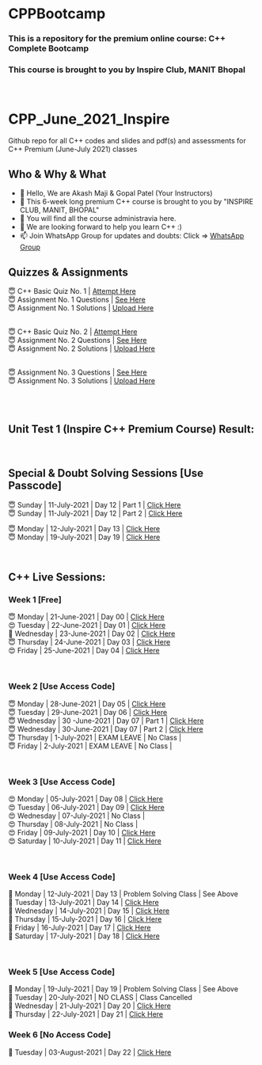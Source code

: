 # CPPBootcamp
### This is a repository for the premium online course: C++ Complete Bootcamp
### This course is brought to you by Inspire Club, MANIT Bhopal
<br>

# CPP_June_2021_Inspire
Github repo for all C++ codes and slides and pdf(s) and assessments for C++ Premium (June-July 2021) classes

## Who & Why & What
- 👋 Hello, We are Akash Maji & Gopal Patel (Your Instructors)
- 👀 This 6-week long premium C++ course is brought to you by "INSPIRE CLUB, MANIT, BHOPAL"
- 🌱 You will find all the course administravia here.
- 💞️ We are looking forward to help you learn C++ :)
- 📫 Join WhatsApp Group for updates and doubts: Click => [WhatsApp Group](https://chat.whatsapp.com/CmHRJEeGbxn9ur3TU959r1 "INSPIRE C++ WHATASAPP GROUP")

## Quizzes & Assignments
😇 C++ Basic Quiz No. 1 | [Attempt Here](https://bit.ly/2TY6WUa "Take Now")
<br>
😇 Assignment No. 1 Questions | [See Here](https://bit.ly/3qPcgFO "See Now")
<br>
😇 Assignment No. 1 Solutions | [Upload Here](https://bit.ly/3hfVkVt "Upload Now")
<br>
<br>

😇 C++ Basic Quiz No. 2 | [Attempt Here](https://bit.ly/2UpxXjo "Take Now")
<br>
😇 Assignment No. 2 Questions | [See Here](https://bit.ly/3r0RdzQ "See Now")
<br>
😇 Assignment No. 2 Solutions | [Upload Here](https://bit.ly/3e3fLmP "Upload Now")
<br>
<br>

😇 Assignment No. 3 Questions | [See Here](https://bit.ly/3BauRR8 "See Now")
<br>
😇 Assignment No. 3 Solutions | [Upload Here](https://bit.ly/3etendo "Upload Now")
<br>
<br>



<br>


## Unit Test 1 (Inspire C++ Premium Course) Result:
 
<br>

## Special & Doubt Solving Sessions [Use Passcode]
😇 Sunday | 11-July-2021 | Day 12 | Part 1 | [Click Here](https://wenzs-my.sharepoint.com/:v:/g/personal/akashmaji100_free_stulive_com/EURUzmm1DF1Li6LcmKX4jNQBQt5lDy4ef8nu0CGg0I6DXg "Watch Now")
<br>
😇 Sunday | 11-July-2021 | Day 12 | Part 2 | [Click Here](https://wenzs-my.sharepoint.com/:v:/g/personal/akashmaji100_free_stulive_com/EWrnEtvtnXZNnBwJAeuZDKcBt2tEK2hgntrLh5bavEBkcg "Watch Now")
<br>

😇 Monday | 12-July-2021 | Day 13 | [Click Here](https://wenzs-my.sharepoint.com/:v:/g/personal/akashmaji100_free_stulive_com/ERuTiRu-WGxMoYAWYeCz_kgBfhuWjCBLln7oBbcQfmQ2Ag "Watch Now")
<br>
😇 Monday | 19-July-2021 | Day 19 | [Click Here](https://wenzs-my.sharepoint.com/:v:/g/personal/akashmaji100_free_stulive_com/EWlLuEEAAbpIpC2-rRJbIzQBLjZEMCre2kwaFWk4R3m2Pw "Watch Now")
<br>



<br>
 
## C++ Live Sessions:

### Week 1 [Free]
😇 Monday | 21-June-2021 | Day 00 | [Click Here](https://us02web.zoom.us/rec/share/YlVaCvRYwBlYbTJFRsCS--n_xyoIklP8vdWqTf1s8bToI2dLJokO9Zt2F_ynb4Qb.jc2WwH8HdL2quAcI "Watch Now")
<br>
😍 Tuesday | 22-June-2021 | Day 01  | [Click Here](https://us02web.zoom.us/rec/share/dqPhYofExXdJRtO6x7yTh5nkbwvLN1PfCSYr_ZH86EN3so5y9CbjQXE4szmq7Mnc.8kU0-J3BKaSIhksH "Watch Now")
<br>
🥰 Wednesday | 23-June-2021 | Day 02 | [Click Here](https://us02web.zoom.us/rec/share/vNm0JctPEJyC9t7jn-iNgoE8icymnG31sHdG1-_HBeYZ0ICZW3wra2fQa_NU7Zjc.-4gn-6nad3jqZSRk "Watch Now")
<br>
😇 Thursday | 24-June-2021 | Day 03 | [Click Here](https://us02web.zoom.us/rec/share/DPBC919n_U1Ym6ePQ04iHQmL5S5T6D7wbPS7tC9R0PWUpzdj4_eBUyU7YFyde9VB.gbXpUDx84QIBaJql "Watch Now")
<br>
😍 Friday | 25-June-2021 | Day 04 | [Click Here](https://us02web.zoom.us/rec/share/8TpwDF29E6rgLFrd83QRt3tRattUqXH_pdcrdahmctyVGxkCFML5C80v5IU8cYMz.OmGP99ekvZga0qqD "Watch Now")
<br>

<br>

### Week 2 [Use Access Code]
😇 Monday | 28-June-2021 | Day 05 | [Click Here](https://us02web.zoom.us/rec/share/VPLMhkmIiIQ8I_64fUdfusC5F1NITjCoqgf0Ua5FYhfz7psq4XruHZj-ywpHNDBs.sMp5wFZOalytyQfO "Watch Now")
<br>
😇 Tuesday | 29-June-2021 | Day 06 | [Click Here](https://us02web.zoom.us/rec/share/3LurL2XLV4zkROsQ9PGMBfLbd6f7nZB9iohVPTnpthBfAdNYjM5njNGXal15Q8yr.zP5k5NVrZoyQiMpF "Watch Now")
<br>
😇 Wednesday | 30 -June-2021 | Day 07 | Part 1 | [Click Here](https://us02web.zoom.us/rec/share/QItkMaHQqxRt29OxeojIPrBN7r22yGNAX2t-VowlqeXduL65ASySeRLjVv77pr6q.TkSjycG-z55kUWGE "Watch Now")
<br>
😇 Wednesday | 30-June-2021 | Day 07 | Part 2 | [Click Here](https://us02web.zoom.us/rec/share/Fe3xvNznWpulZPOwtWR75UnlvJZmSLmNKMbmCCTJWTOHp0uaMIJr7ms90d3RLTiH.RsexzJ4QeJSW18qM "Watch Now")
<br>
😇 Thursday | 1-July-2021 | EXAM LEAVE | No Class |
<br>
😇 Friday | 2-July-2021 | EXAM LEAVE | No Class |
<br>

<br>

### Week 3 [Use Access Code]
😍 Monday | 05-July-2021 | Day 08 | [Click Here](https://us02web.zoom.us/rec/share/Cg6NN6ObyHmuiNhFaLgIM5iFnVRALTX1Xnd4mnTIJK6mr4T3qYUmqT5B9hOACJ4m.Zh9_M9Qn5N8XrTHu "Watch Now")
<br>
😍 Tuesday | 06-July-2021 | Day 09 | [Click Here](https://us02web.zoom.us/rec/share/bIUOnyD2VkHJy7a0JpTfuyxfkJoLXr4ec2lIRkTxNi8OqvC0cDNS6_jJ_KE0JX8L.1T0HBEUYl0e_YUjW "Watch Now")
<br>
😍 Wednesday | 07-July-2021 | No Class | 
<br>
😍 Thursday | 08-July-2021 | No Class | 
<br>
😍 Friday | 09-July-2021 | Day 10 | [Click Here](https://wenzs-my.sharepoint.com/:v:/g/personal/akashmaji100_free_stulive_com/EUEUCY_n1jBLqGbLjXsS3DQBTw3vXEnHXIfeLzvep6KIHQ "Watch Now")
<br>
😍 Saturday | 10-July-2021 | Day 11 | [Click Here](https://wenzs-my.sharepoint.com/:v:/g/personal/akashmaji100_free_stulive_com/EehTx0R8k69PvKmyRVthhd4BRaWPa_Y1rU6HAnUB0K_o2w "Watch Now")
<br>

<br>

### Week 4 [Use Access Code]
🥰 Monday | 12-July-2021 | Day 13 | Problem Solving Class | See Above
<br>
🥰 Tuesday | 13-July-2021 | Day 14 | [Click Here](https://wenzs-my.sharepoint.com/:v:/g/personal/akashmaji100_free_stulive_com/EV8qGOT1JvxHhhzuus2HpyIBBDS5dXzrU_yYdDlWTwju9g "Watch Now")
<br>
🥰 Wednesday | 14-July-2021 | Day 15 | [Click Here](https://wenzs-my.sharepoint.com/:v:/g/personal/akashmaji100_free_stulive_com/EcPQAXZmtOpCgaTrGLksANQBClggEKaWXy_qcVdmM7G5kQ "Watch Now")
<br>
🥰 Thursday | 15-July-2021 | Day 16 | [Click Here](https://wenzs-my.sharepoint.com/:v:/g/personal/akashmaji100_free_stulive_com/EbzbZhokvipIhWJQMgthH40BrO0AwxcSV1xLrMjN1uo_bw "Watch Now")
<br>
🥰 Friday | 16-July-2021 | Day 17 | [Click Here](https://wenzs-my.sharepoint.com/:v:/g/personal/akashmaji100_free_stulive_com/ER1NrwGg75JKumoeEJ_qMaIB3HIrm4zx0OmsH8SLWzt8yw "Watch Now")
<br>
🥰 Saturday | 17-July-2021 | Day 18 | [Click Here](https://wenzs-my.sharepoint.com/:v:/g/personal/akashmaji100_free_stulive_com/ESLyihIdEs5Ii2j8ZeWu1xsBsBiQP4jJ7xkoun1wauvyuA "Watch Now")
<br>


<br>

### Week 5 [Use Access Code]
🥰 Monday | 19-July-2021 | Day 19 | Problem Solving Class | See Above
<br>
🥰 Tuesday | 20-July-2021 | NO CLASS | Class Cancelled
<br>
🥰 Wednesday | 21-July-2021 | Day 20 | [Click Here](https://wenzs-my.sharepoint.com/:v:/g/personal/akashmaji100_free_stulive_com/EYjXGkc1U0tAp8DLQHHohOsBB9SGkZTJMkWf3TWAxo2pLw "Watch Now")
<br>
🥰 Thursday | 22-July-2021 | Day 21 | [Click Here](https://wenzs-my.sharepoint.com/:v:/g/personal/akashmaji100_free_stulive_com/EeQu8VIAbf9BpRl_QF7hbgUB1wBhUcmqHAMRXM5EQZ86fw "Watch Here")
<br>

### Week 6 [No Access Code]
🥰 Tuesday | 03-August-2021 | Day 22 | [Click Here](https://wenzs-my.sharepoint.com/:v:/g/personal/akashmaji100_free_stulive_com/EZwB0OY0imtCk2hs4c8abGUB0doFdQ8G3IUqLq5fSIvP2A "Watch Now")
<br>

<br>



